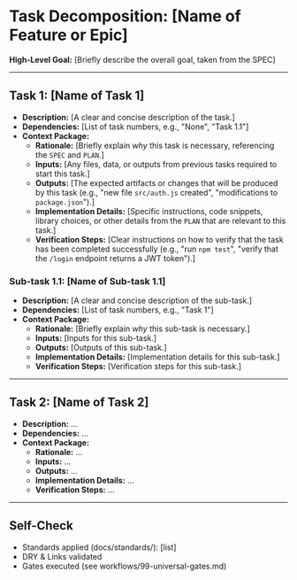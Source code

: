 # Task Decomposition: [Name of Feature or Epic]

**High-Level Goal:** [Briefly describe the overall goal, taken from the SPEC]

---

## Task 1: [Name of Task 1]

*   **Description:** [A clear and concise description of the task.]
*   **Dependencies:** [List of task numbers, e.g., "None", "Task 1.1"]
*   **Context Package:**
    *   **Rationale:** [Briefly explain *why* this task is necessary, referencing the `SPEC` and `PLAN`.]
    *   **Inputs:** [Any files, data, or outputs from previous tasks required to start this task.]
    *   **Outputs:** [The expected artifacts or changes that will be produced by this task (e.g., "new file `src/auth.js` created", "modifications to `package.json`").]
    *   **Implementation Details:** [Specific instructions, code snippets, library choices, or other details from the `PLAN` that are relevant to this task.]
    *   **Verification Steps:** [Clear instructions on how to verify that the task has been completed successfully (e.g., "run `npm test`", "verify that the `/login` endpoint returns a JWT token").]

### Sub-task 1.1: [Name of Sub-task 1.1]

*   **Description:** [A clear and concise description of the sub-task.]
*   **Dependencies:** [List of task numbers, e.g., "Task 1"]
*   **Context Package:**
    *   **Rationale:** [Briefly explain *why* this sub-task is necessary.]
    *   **Inputs:** [Inputs for this sub-task.]
    *   **Outputs:** [Outputs of this sub-task.]
    *   **Implementation Details:** [Implementation details for this sub-task.]
    *   **Verification Steps:** [Verification steps for this sub-task.]

---

## Task 2: [Name of Task 2]

*   **Description:** ...
*   **Dependencies:** ...
*   **Context Package:**
    *   **Rationale:** ...
    *   **Inputs:** ...
    *   **Outputs:** ...
    *   **Implementation Details:** ...
    *   **Verification Steps:** ...

---

## Self-Check

- Standards applied (docs/standards/): [list]
- DRY & Links validated
- Gates executed (see workflows/99-universal-gates.md)
